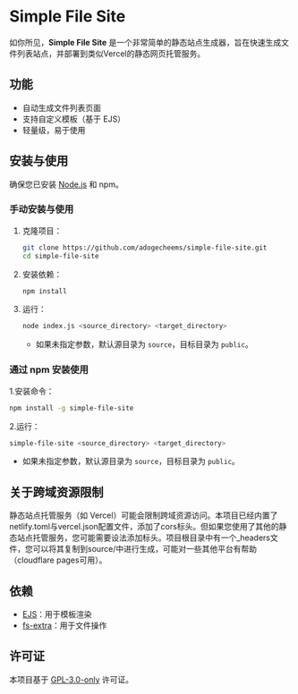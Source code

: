 # Simple File Site

如你所见，**Simple File Site** 是一个非常简单的静态站点生成器，旨在快速生成文件列表站点，并部署到类似Vercel的静态网页托管服务。

## 功能

- 自动生成文件列表页面
- 支持自定义模板（基于 EJS）
- 轻量级，易于使用

## 安装与使用

确保您已安装 [Node.js](https://nodejs.org/) 和 npm。

### 手动安装与使用

1. 克隆项目：

   ```bash
   git clone https://github.com/adogecheems/simple-file-site.git
   cd simple-file-site
   ```

2. 安装依赖：

   ```bash
   npm install
   ```

3. 运行：

   ```bash
   node index.js <source_directory> <target_directory>
   ```
   - 如果未指定参数，默认源目录为 `source`，目标目录为 `public`。

### 通过 npm 安装使用

1.安装命令：

   ```bash
   npm install -g simple-file-site
   ```

2.运行：

   ```bash
   simple-file-site <source_directory> <target_directory>
   ```
   - 如果未指定参数，默认源目录为 `source`，目标目录为 `public`。

## 关于跨域资源限制
静态站点托管服务（如 Vercel）可能会限制跨域资源访问。本项目已经内置了netlify.toml与vercel.json配置文件，添加了cors标头。但如果您使用了其他的静态站点托管服务，您可能需要设法添加标头。项目根目录中有一个_headers文件，您可以将其复制到source/中进行生成，可能对一些其他平台有帮助（cloudflare pages可用）。

## 依赖

- [EJS](https://ejs.co/)：用于模板渲染
- [fs-extra](https://github.com/jprichardson/node-fs-extra)：用于文件操作

## 许可证

本项目基于 [GPL-3.0-only](https://opensource.org/licenses/GPL-3.0) 许可证。